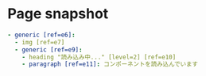 # Page snapshot

```yaml
- generic [ref=e6]:
  - img [ref=e7]
  - generic [ref=e9]:
    - heading "読み込み中..." [level=2] [ref=e10]
    - paragraph [ref=e11]: コンポーネントを読み込んでいます
```